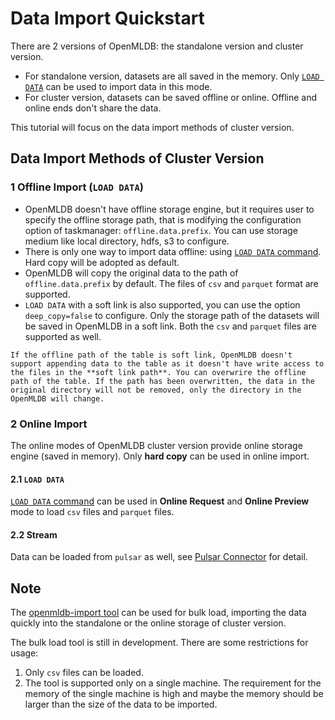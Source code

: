 # Data Import Quickstart
 
There are 2 versions of OpenMLDB: the standalone version and cluster version.
- For standalone version, datasets are all saved in the memory. Only [`LOAD DATA`](../reference/sql/dml/LOAD_DATA_STATEMENT.md) can be used to import data in this mode.
- For cluster version, datasets can be saved offline or online. Offline and online ends don't share the data.

This tutorial will focus on the data import methods of cluster version.

## Data Import Methods of Cluster Version

### 1 Offline Import (`LOAD DATA`)

- OpenMLDB doesn't have offline storage engine, but it requires user to specify the offline storage path, that is modifying the configuration option of taskmanager: `offline.data.prefix`. You can use storage medium like local directory, hdfs, s3 to configure.
- There is only one way to import data offline: using [`LOAD DATA` command](../reference/sql/dml/LOAD_DATA_STATEMENT.md). Hard copy will be adopted as default.
- OpenMLDB will copy the original data to the path of `offline.data.prefix` by default. The files of `csv` and `parquet` format are supported. 
- `LOAD DATA` with a soft link is also supported, you can use the option `deep_copy=false` to configure. Only the storage path of the datasets will be saved in OpenMLDB in a soft link. Both the `csv` and `parquet` files are supported as well.


```{note}
If the offline path of the table is soft link, OpenMLDB doesn't support appending data to the table as it doesn't have write access to the files in the **soft link path**. You can overwrire the offline path of the table. If the path has been overwritten, the data in the original directory will not be removed, only the directory in the OpenMLDB will change.
```

### 2 Online Import

The online modes of OpenMLDB cluster version provide online storage engine (saved in memory). Only **hard copy** can be used in online import.

#### 2.1 `LOAD DATA`

[`LOAD DATA` command](../reference/sql/dml/LOAD_DATA_STATEMENT.md) can be used in **Online Request** and **Online Preview** mode to load `csv` files and `parquet` files.

#### 2.2 Stream

Data can be loaded from `pulsar` as well, see [Pulsar Connector](../use_case/pulsar_connector_demo.md) for detail.

## Note

The [openmldb-import tool](../tutorial/data_import.md) can be used for bulk load, importing the data quickly into the standalone or the online storage of cluster version.

The bulk load tool is still in development. There are some restrictions for usage:
1. Only `csv` files can be loaded.
2. The tool is supported only on a single machine. The requirement for the memory of the single machine is high and maybe the memory should be larger than the size of the data to be imported.

